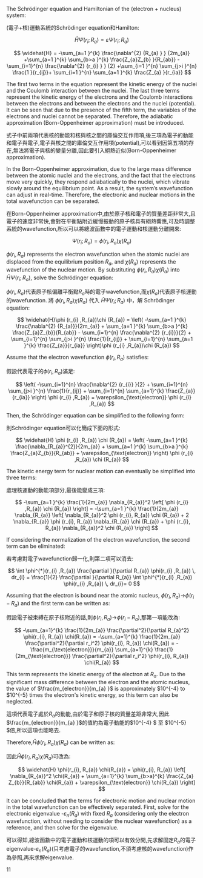The Schrödinger equation and Hamiltonian of the (electron + nucleus) system:

(電子+核)運動系統的Schrödinger equation和Hamilton:


$$
\widehat{H}\Psi (r_{i} ;R_{a} )=\varepsilon \Psi (r_{i} ;R_{a} )
$$


$$ \widehat{H} = -\sum_{a=1 }^{k} \frac{\nabla^{2} {R_{a} } } {2m_{a}} +\sum_{a=1 }^{k} \sum_{b>a }^{k} \frac{Z_{a}Z_{b} }{R_{ab}} -\sum_{i=1}^{n} \frac{\nabla^{2} {r_{i} } } {2} +\sum_{i=1 }^{n} \sum_{j>i }^{n} \frac{1 }{r_{ij}}+ \sum_{i=1 }^{n} \sum_{a=1 }^{k} \frac{Z_{a} }{r_{ia}} $$



The first two terms in the equation represent the kinetic energy of the nuclei and the Coulomb interaction between the nuclei. The last three terms represent the kinetic energy of the electrons and the Coulomb interactions between the electrons and between the electrons and the nuclei (potential). 
It can be seen that due to the presence of the fifth term, the variables of the electrons and nuclei cannot be separated. Therefore, the adiabatic approximation (Born-Oppenheimer approximation) must be introduced.

式子中前兩項代表核的動能和核與核之間的庫倫交互作用項,後三項為電子的動能和電子與電子,電子與核之間的庫倫交互作用項(potential),可以看到因第五項的存在,無法將電子與核的變量分離,因此要引入絕熱近似(Born-Oppenheimer approximation).


In the Born-Oppenheimer approximation, due to the large mass difference between the atomic nuclei and the electrons, and the fact that the electrons move very quickly, they respond adiabatically to the nuclei, which vibrate slowly around the equilibrium point. As a result, the system’s wavefunction can adjust in real-time. Therefore, the electronic and nuclear motions in the total wavefunction can be separated.

在Born-Oppenheimer approximation中,由於原子核和電子的質量差距非常大,且電子的速度非常快,會對在平衡點附近緩慢振動的原子核具有絕熱響應,可及時調整系統的wavefunction,所以可以將總波函數中的電子運動和核運動分離開來:

$$ \Psi (r_{i} ;R_{a} )=\phi (r_{i} ,R_{a})\chi (R_{a}) $$

$\phi (r_{i} ,R_{a})$ represents the electron wavefunction when the atomic nuclei are displaced from the equilibrium position $R_{a}$, and $\chi (R_{a})$ represents the wavefunction of the nuclear motion. By substituting $\phi (r_{i} ,R_{a})\chi (R_{a})$ into $\widehat{H}\Psi (r_{i} ;R_{a} )$, solve the Schrödinger equation:

$\phi (r_{i} ,R_{a})$代表原子核偏離平衡點$R_{a}$時的電子wavefunction,而$\chi (R_{a})$代表原子核運動的wavefunction. 將 $\phi (r_{i} ,R_{a})\chi (R_{a})$ 代入 $\widehat{H}\Psi (r_{i} ;R_{a} )$ 中，解 Schrödinger equation:

$$ 
\widehat{H}\phi (r_{i} ,R_{a})\chi (R_{a}) = \left( -\sum_{a=1 }^{k} \frac{\nabla^{2} {R_{a}}}{2m_{a}} + \sum_{a=1 }^{k} \sum_{b>a }^{k} \frac{Z_{a}Z_{b}}{R_{ab}} - \sum_{i=1}^{n} \frac{\nabla^{2} {r_{i}}}{2} + \sum_{i=1}^{n} \sum_{j>i }^{n} \frac{1}{r_{ij}} + \sum_{i=1}^{n} \sum_{a=1 }^{k} \frac{Z_{a}}{r_{ia}} \right)\phi (r_{i} ,R_{a})\chi (R_{a})
$$

Assume that the electron wavefunction $\phi (r_{i} ,R_{a})$ satisfies:

假設代表電子的$\phi (r_{i} ,R_{a})$滿足:

$$ 
\left( -\sum_{i=1}^{n} \frac{\nabla^{2} {r_{i}} }{2} + \sum_{i=1}^{n} \sum_{j>i }^{n} \frac{1}{r_{ij}} + \sum_{i=1}^{n} \sum_{a=1}^{k} \frac{Z_{a}}{r_{ia}} \right) \phi (r_{i} ,R_{a}) = \varepsilon_{\text{electron}} \phi (r_{i} ,R_{a})
$$

Then, the Schrödinger equation can be simplified to the following form:

則Schrödinger equation可以化簡成下面的形式:

$$ 
\widehat{H} \phi (r_{i} ,R_{a}) \chi (R_{a}) = \left( -\sum_{a=1 }^{k} \frac{\nabla_{R_{a}}^{2}}{2m_{a}} + \sum_{a=1 }^{k} \sum_{b>a }^{k} \frac{Z_{a}Z_{b}}{R_{ab}} + \varepsilon_{\text{electron}} \right) \phi (r_{i} ,R_{a}) \chi (R_{a})
$$

The kinetic energy term for nuclear motion can eventually be simplified into three terms:

處理核運動的動能項部分,最後能變成三項:

$$
-\sum_{a=1 }^{k} \frac{1}{2m_{a}} \nabla_{R_{a}}^2 \left[ \phi (r_{i} ,R_{a}) \chi (R_{a}) \right] = -\sum_{a=1 }^{k} \frac{1}{2m_{a}} \nabla_{R_{a}} \left[ \nabla_{R_{a}}^2 \phi (r_{i}, R_{a}) \chi (R_{a}) + 2 \nabla_{R_{a}} \phi (r_{i}, R_{a}) \nabla_{R_{a}} \chi (R_{a}) + \phi (r_{i}, R_{a}) \nabla_{R_{a}}^2 \chi (R_{a}) \right]
$$

If considering the normalization of the electron wavefunction, the second term can be eliminated:

若考慮對電子wavefunction歸一化,則第二項可以消去:

$$
\int \phi^{*}(r_{i} ,R_{a}) \frac{\partial }{\partial R_{a}} \phi(r_{i} ,R_{a}) \, dr_{i} = \frac{1}{2} \frac{\partial }{\partial R_{a}} \int \phi^{*}(r_{i} ,R_{a}) \phi(r_{i} ,R_{a}) \, dr_{i}= 0
$$

Assuming that the electron is bound near the atomic nucleus, $\phi(r_{i} ,R_{a})$->$\phi(r_{i}-R_{a})$ and the first term can be written as:

假設電子被束縛在原子核附近的話,則$\phi(r_{i} ,R_{a})$->$\phi(r_{i}-R_{a})$,那第一項能改為:

$$
-\sum_{a=1}^{k} \frac{1}{2m_{a}} \frac{\partial^2}{\partial R_{a}^2} \phi(r_{i}, R_{a}) \chi(R_{a}) 
= -\sum_{a=1}^{k} \frac{1}{2m_{a}} \frac{\partial^2}{\partial r_i^2} \phi(r_{i}, R_{a}) \chi(R_{a}) 
= -\frac{m_{\text{electron}}}{m_{a}} \sum_{a=1}^{k} \frac{1}{2m_{\text{electron}}} \frac{\partial^2}{\partial r_i^2} \phi(r_{i}, R_{a}) \chi(R_{a})
$$

This term represents the kinetic energy of the electron at $R_{a}$. Due to the significant mass difference between the electron and the atomic nucleus, the value of $\frac{m_{electron}}{m_{a} }$ is approximately $10^{-4} to $10^{-5} times the electron's kinetic energy, so this term can also be neglected.

這項代表電子處於$R_{a}$的動能,由於電子和原子核的質量差距非常大,因此$\frac{m_{electron}}{m_{a} }$的值約為電子動能的$10^{-4} $ 至 $10^{-5} $倍,所以這項也能略去.

Therefore,$\widehat{H}\phi (r_{i} ,R_{a})\chi (R_{a})$ can be written as:

因此$\widehat{H}\phi (r_{i} ,R_{a})\chi (R_{a})$可改為:

$$
\widehat{H} \phi(r_{i}, R_{a}) \chi(R_{a}) = \phi(r_{i}, R_{a}) \left[ \nabla_{R_{a}}^2 \chi(R_{a}) + \sum_{a=1}^{k} \sum_{b>a}^{k} \frac{Z_{a} Z_{b}}{R_{ab}} \chi(R_{a}) + \varepsilon_{\text{electron}} \chi(R_{a}) \right]
$$

It can be concluded that the terms for electronic motion and nuclear motion in the total wavefunction can be effectively separated. First, solve for the electronic eigenvalue -$\varepsilon _{n}(R_{a})$ with fixed $R_{a}$ 
 (considering only the electron wavefunction, without needing to consider the nuclear wavefunction) as a reference, and then solve for the eigenvalue.

 
可以得知,總波函數中的電子運動和核運動的項可以有效分開,先求解固定$R_{a}$的電子eigenvalue-$\varepsilon _{n}(R_{a})$(只考慮電子的wavefunction,不須考慮核的wavefunction)作為參照,再來求解eigenvalue.













11
